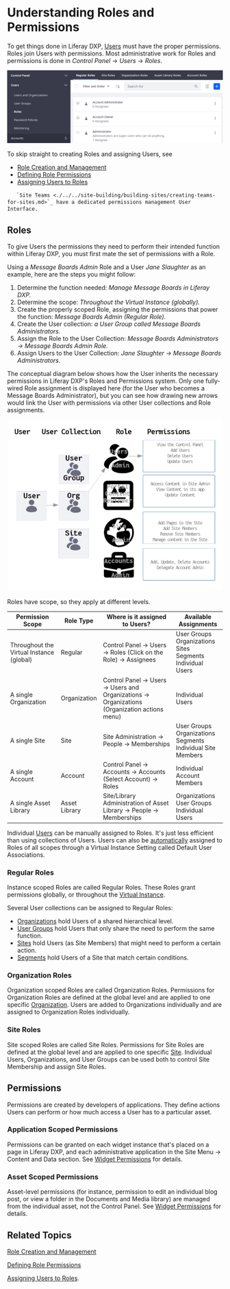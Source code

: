 # Understanding Roles and Permissions

To get things done in Liferay DXP, [Users](./../users/understanding-users.md) must have the proper permissions. Roles join Users with permissions. Most administrative work for Roles and permissions is done in *Control Panel* &rarr; *Users* &rarr; *Roles*.

![Manage Roles from the Control Panel.](./understanding-roles-and-permissions/images/03.png)

To skip straight to creating Roles and assigning Users, see

- [Role Creation and Management](./creating-and-managing-roles.md)
- [Defining Role Permissions](./defining-role-permissions.md)
- [Assigning Users to Roles](./assigning-users-to-roles.md)

```note::
   `Site Teams <./../../site-building/building-sites/creating-teams-for-sites.md>`_ have a dedicated permissions management User Interface.
```

## Roles

To give Users the permissions they need to perform their intended function within Liferay DXP, you must first mate the set of permissions with a Role.

Using a _Message Boards Admin_ Role and a User _Jane Slaughter_ as an example, here are the steps you might follow:

1. Determine the function needed: _Manage Message Boards in Liferay DXP._
1. Determine the scope: _Throughout the Virtual Instance (globally)._
1. Create the properly scoped Role, assigning the permissions that power the function: _Message Boards Admin (Regular Role)._
1. Create the User collection: _a User Group called Message Boards Administrators._
1. Assign the Role to the User Collection: _Message Boards Administrators &rarr; Message Boards Admin Role._
1. Assign Users to the User Collection: _Jane Slaughter &rarr; Message Boards Administrators._

The conceptual diagram below shows how the User inherits the necessary permissions in Liferay DXP's Roles and Permissions system. Only one fully-wired Role assignment is displayed here (for the User who becomes a Message Boards Administrator), but you can see how drawing new arrows would link the User with permissions via other User collections and Role assignments.

![Roles exist to link permissions efficiently with Users.](./understanding-roles-and-permissions/images/02.png)

Roles have scope, so they apply at different levels.

| Permission Scope | Role Type | Where is it assigned to Users? | Available Assignments |
| ---------------- | --------- | -------- | --------- |
| Throughout the Virtual Instance (global) | Regular   | Control Panel &rarr; Users &rarr; Roles (Click on the Role) &rarr; Assignees | User Groups <br />Organizations <br />Sites <br />Segments <br />Individual Users |
| A single Organization | Organization | Control Panel &rarr; Users &rarr; Users and Organizations &rarr; Organizations (Organization actions menu) | Individual Users |
| A single Site    | Site   | Site Administration &rarr; People &rarr; Memberships | User Groups <br />Organizations <br />Segments <br />Individual Site Members |
| A single Account | Account   | Control Panel &rarr; Accounts &rarr; Accounts (Select Account) &rarr; Roles | Individual Account Members
| A single Asset Library | Asset Library | Site/Library Administration of Asset Library &rarr; People &rarr; Memberships | Organizations <br />User Groups <br /> Individual Users |

Individual [Users](./../users/understanding-users.md) can be manually assigned to Roles. It's just less efficient than using collections of Users. Users can also be [automatically](../../system-administration/virtual-instances/configuring-a-virtual-instance-users.md#default-user-associations) assigned to Roles of all scopes through a Virtual Instance Setting called Default User Associations.

### Regular Roles 

Instance scoped Roles are called Regular Roles. These Roles grant permissions globally, or throughout the [Virtual Instance](./../../system-administration/virtual_instances.rst).

Several User collections can be assigned to Regular Roles:

- [Organizations](./../organizations/understanding-organizations.md) hold Users of a shared hierarchical level.
- [User Groups](./../user-groups/creating-and-managing-user-groups.md) hold Users that only share the need to perform the same function.
- [Sites](./../../site-building/building-sites/adding-members-to-sites.md) hold Users (as Site Members) that might need to perform a certain action.
- [Segments](./../../site-building/personalizing-site-experience/segmentation/creating-and-managing-user-segments.md) hold Users of a Site that match certain conditions.

### Organization Roles

Organization scoped Roles are called Organization Roles. Permissions for Organization Roles are defined at the global level and are applied to one specific [Organization](../../users-and-permissions/organizations/understanding-organizations.md). Users are added to Organizations individually and are assigned to Organization Roles individually.

### Site Roles

Site scoped Roles are called Site Roles. Permissions for Site Roles are defined at the global level and are applied to one specific [Site](../../site-building/introduction-to-site-building.md). Individual Users, Organizations, and User Groups can be used both to control Site Membership and assign Site Roles.

## Permissions

Permissions are created by developers of applications. They define actions Users can perform or how much access a User has to a particular asset. 

### Application Scoped Permissions

Permissions can be granted on each widget instance that's placed on a page in Liferay DXP, and each administrative application in the Site Menu &rarr; Content and Data section. See [Widget Permissions](./../../site-building/widget-permissions.md) for details.

### Asset Scoped Permissions

Asset-level permissions (for instance, permission to edit an individual blog post, or view a folder in the Documents and Media library) are managed from the individual asset, not the Control Panel. See [Widget Permissions](./../../site-building/widget-permissions.md) for details.

## Related Topics

[Role Creation and Management](./creating-and-managing-roles.md) 

[Defining Role Permissions](./defining-role-permissions.md) 

[Assigning Users to Roles](./assigning-user-to-roles.md). 

